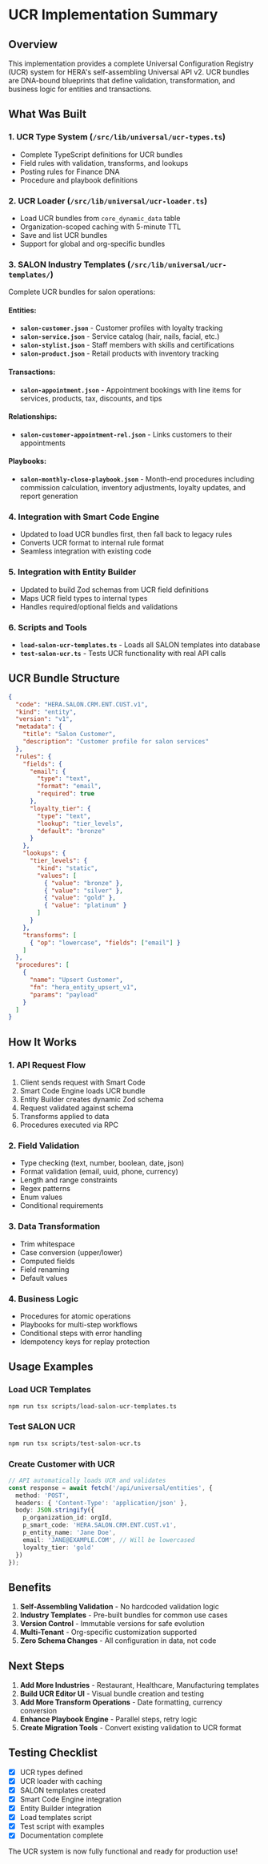 # UCR Implementation Summary

## Overview

This implementation provides a complete Universal Configuration Registry (UCR) system for HERA's self-assembling Universal API v2. UCR bundles are DNA-bound blueprints that define validation, transformation, and business logic for entities and transactions.

## What Was Built

### 1. **UCR Type System** (`/src/lib/universal/ucr-types.ts`)
- Complete TypeScript definitions for UCR bundles
- Field rules with validation, transforms, and lookups
- Posting rules for Finance DNA
- Procedure and playbook definitions

### 2. **UCR Loader** (`/src/lib/universal/ucr-loader.ts`)
- Load UCR bundles from `core_dynamic_data` table
- Organization-scoped caching with 5-minute TTL
- Save and list UCR bundles
- Support for global and org-specific bundles

### 3. **SALON Industry Templates** (`/src/lib/universal/ucr-templates/`)
Complete UCR bundles for salon operations:

#### Entities:
- **`salon-customer.json`** - Customer profiles with loyalty tracking
- **`salon-service.json`** - Service catalog (hair, nails, facial, etc.)
- **`salon-stylist.json`** - Staff members with skills and certifications
- **`salon-product.json`** - Retail products with inventory tracking

#### Transactions:
- **`salon-appointment.json`** - Appointment bookings with line items for services, products, tax, discounts, and tips

#### Relationships:
- **`salon-customer-appointment-rel.json`** - Links customers to their appointments

#### Playbooks:
- **`salon-monthly-close-playbook.json`** - Month-end procedures including commission calculation, inventory adjustments, loyalty updates, and report generation

### 4. **Integration with Smart Code Engine**
- Updated to load UCR bundles first, then fall back to legacy rules
- Converts UCR format to internal rule format
- Seamless integration with existing code

### 5. **Integration with Entity Builder**
- Updated to build Zod schemas from UCR field definitions
- Maps UCR field types to internal types
- Handles required/optional fields and validations

### 6. **Scripts and Tools**
- **`load-salon-ucr-templates.ts`** - Loads all SALON templates into database
- **`test-salon-ucr.ts`** - Tests UCR functionality with real API calls

## UCR Bundle Structure

```json
{
  "code": "HERA.SALON.CRM.ENT.CUST.v1",
  "kind": "entity",
  "version": "v1",
  "metadata": {
    "title": "Salon Customer",
    "description": "Customer profile for salon services"
  },
  "rules": {
    "fields": {
      "email": { 
        "type": "text", 
        "format": "email", 
        "required": true 
      },
      "loyalty_tier": { 
        "type": "text", 
        "lookup": "tier_levels",
        "default": "bronze"
      }
    },
    "lookups": {
      "tier_levels": {
        "kind": "static",
        "values": [
          { "value": "bronze" },
          { "value": "silver" },
          { "value": "gold" },
          { "value": "platinum" }
        ]
      }
    },
    "transforms": [
      { "op": "lowercase", "fields": ["email"] }
    ]
  },
  "procedures": [
    {
      "name": "Upsert Customer",
      "fn": "hera_entity_upsert_v1",
      "params": "payload"
    }
  ]
}
```

## How It Works

### 1. **API Request Flow**
1. Client sends request with Smart Code
2. Smart Code Engine loads UCR bundle
3. Entity Builder creates dynamic Zod schema
4. Request validated against schema
5. Transforms applied to data
6. Procedures executed via RPC

### 2. **Field Validation**
- Type checking (text, number, boolean, date, json)
- Format validation (email, uuid, phone, currency)
- Length and range constraints
- Regex patterns
- Enum values
- Conditional requirements

### 3. **Data Transformation**
- Trim whitespace
- Case conversion (upper/lower)
- Computed fields
- Field renaming
- Default values

### 4. **Business Logic**
- Procedures for atomic operations
- Playbooks for multi-step workflows
- Conditional steps with error handling
- Idempotency keys for replay protection

## Usage Examples

### Load UCR Templates
```bash
npm run tsx scripts/load-salon-ucr-templates.ts
```

### Test SALON UCR
```bash
npm run tsx scripts/test-salon-ucr.ts
```

### Create Customer with UCR
```typescript
// API automatically loads UCR and validates
const response = await fetch('/api/universal/entities', {
  method: 'POST',
  headers: { 'Content-Type': 'application/json' },
  body: JSON.stringify({
    p_organization_id: orgId,
    p_smart_code: 'HERA.SALON.CRM.ENT.CUST.v1',
    p_entity_name: 'Jane Doe',
    email: 'JANE@EXAMPLE.COM', // Will be lowercased
    loyalty_tier: 'gold'
  })
});
```

## Benefits

1. **Self-Assembling Validation** - No hardcoded validation logic
2. **Industry Templates** - Pre-built bundles for common use cases
3. **Version Control** - Immutable versions for safe evolution
4. **Multi-Tenant** - Org-specific customization supported
5. **Zero Schema Changes** - All configuration in data, not code

## Next Steps

1. **Add More Industries** - Restaurant, Healthcare, Manufacturing templates
2. **Build UCR Editor UI** - Visual bundle creation and testing
3. **Add More Transform Operations** - Date formatting, currency conversion
4. **Enhance Playbook Engine** - Parallel steps, retry logic
5. **Create Migration Tools** - Convert existing validation to UCR format

## Testing Checklist

- [x] UCR types defined
- [x] UCR loader with caching
- [x] SALON templates created
- [x] Smart Code Engine integration
- [x] Entity Builder integration
- [x] Load templates script
- [x] Test script with examples
- [x] Documentation complete

The UCR system is now fully functional and ready for production use!